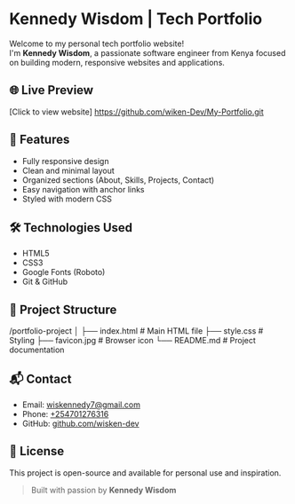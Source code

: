 # Kennedy Wisdom | Tech Portfolio

Welcome to my personal tech portfolio website!  
I'm **Kennedy Wisdom**, a passionate software engineer from Kenya focused on building modern, responsive websites and applications.

## 🌐 Live Preview
[Click to view website] https://github.com/wiken-Dev/My-Portfolio.git 

## 🚀 Features
- Fully responsive design
- Clean and minimal layout
- Organized sections (About, Skills, Projects, Contact)
- Easy navigation with anchor links
- Styled with modern CSS

## 🛠️ Technologies Used
- HTML5
- CSS3
- Google Fonts (Roboto)
- Git & GitHub

## 📁 Project Structure

/portfolio-project
│
├── index.html # Main HTML file
├── style.css # Styling
├── favicon.jpg # Browser icon
└── README.md # Project documentation


## 📬 Contact

- Email: [wiskennedy7@gmail.com](mailto:wiskennedy7@gmail.com)
- Phone: [+254701276316](tel:+254701276316)
- GitHub: [github.com/wisken-dev](https://github.com/wisken-dev)

## 📢 License

This project is open-source and available for personal use and inspiration.

> Built with passion by **Kennedy Wisdom**
